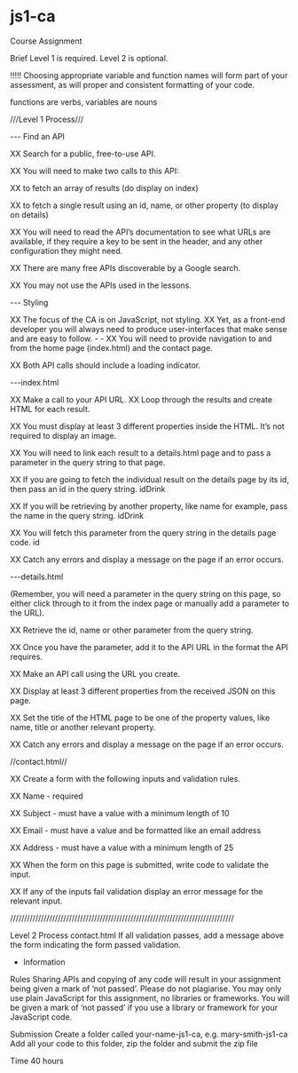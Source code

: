 # js1-ca


Course Assignment

Brief
Level 1 is required.
Level 2 is optional.

!!!!!
Choosing appropriate variable and function names will form part of your assessment, as will proper and consistent formatting of your code.

functions are verbs, variables are nouns



///Level 1 Process///

--- Find an API 

XX Search for a public, free-to-use API.

XX You will need to make two calls to this API:

XX to fetch an array of results (do display on index)

XX to fetch a single result using an id, name, or other property (to display on details)

XX You will need to read the API’s documentation to see what URLs are available, if they require a key to be sent in the header, and any other configuration they might need.

XX There are many free APIs discoverable by a Google search.

XX You may not use the APIs used in the lessons.


--- Styling

XX The focus of the CA is on JavaScript, not styling. 
XX Yet, as a front-end developer you will always need to produce user-interfaces that make sense and are easy to follow. - - 
XX You will need to provide navigation to and from the home page (index.html) and the contact page.

XX Both API calls should include a loading indicator.


---index.html

XX Make a call to your API URL. 
XX Loop through the results and create HTML for each result.

XX You must display at least 3 different properties inside the HTML. It’s not required to display an image.

XX You will need to link each result to a details.html page and to pass a parameter in the query string to that page. 

XX If you are going to fetch the individual result on the details page by its id, then pass an id in the query string. 
idDrink

XX If you will be retrieving by another property, like name for example, pass the name in the query string.
idDrink

XX You will fetch this parameter from the query string in the details page code. id

XX Catch any errors and display a message on the page if an error occurs.

---details.html

(Remember, you will need a parameter in the query string on this page, so either click through to it from the index page or manually add a parameter to the URL).

XX Retrieve the id, name or other parameter from the query string.

XX Once you have the parameter, add it to the API URL in the format the API requires. 

XX Make an API call using the URL you create. 

XX Display at least 3 different properties from the received JSON on this page.

XX Set the title of the HTML page to be one of the property values, like name, title or another relevant property.

XX Catch any errors and display a message on the page if an error occurs.





//contact.html//

XX Create a form with the following inputs and validation rules.

XX Name - required



XX Subject - must have a value with a minimum length of 10



XX Email - must have a value and be formatted like an email address




XX Address - must have a value with a minimum length of 25



XX When the form on this page is submitted, write code to validate the input. 

XX If any of the inputs fail validation display an error message for the relevant input.


////////////////////////////////////////////////////////////////////////////////

Level 2 Process
contact.html
If all validation passes, add a message above the form indicating the form passed validation.

- Information

Rules
Sharing APIs and copying of any code will result in your assignment being given a mark of ‘not passed’. Please do not plagiarise.
You may only use plain JavaScript for this assignment, no libraries or frameworks. You will be given a mark of ‘not passed’ if you use a library or framework for your JavaScript code.

Submission
Create a folder called your-name-js1-ca, e.g. mary-smith-js1-ca
Add all your code to this folder, zip the folder and submit the zip file

Time
40 hours